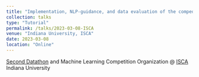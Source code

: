 ```yaml
---
title: "Implementation, NLP-guidance, and data evaluation of the compedients"
collection: talks
type: "Tutorial"
permalink: /talks/2023-03-08-ISCA
venue: "Indiana University, ISCA"
date: 2023-03-08
location: "Online"
---
```


[Second Datathon](https://isca.indiana.edu/publication-research/social-media-project/datathon-2023/index.html) and Machine Learning Competition Organization @ [ISCA](https://isca.indiana.edu/) Indiana University
